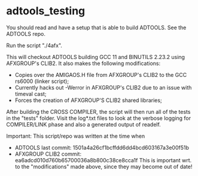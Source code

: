 # adtools_testing

You should read and have a setup that is able to build ADTOOLS. See the ADTOOLS repo.

Run the script "./4afx".

This will checkout ADTOOLS building GCC 11 and BINUTILS 2.23.2 using AFXGROUP's CLIB2.
It also makes the following modifications:
- Copies over the AMIGAOS.H file from AFXGROUP's CLIB2 to the GCC rs6000 (linker script);
- Currently hacks out -Werror in AFXGROUP's CLIB2 due to an issue with timeval cast;
- Forces the creation of AFXGROUP'S CLIB2 shared libraries;

After building the CROSS COMPILER, the script will then run all of the tests in the "tests" folder.
Visit the log*.txt files to look at the verbose logging for COMPILER/LINK phase and also a generated output of readelf.

Important:
This script/repo was written at the time when
- ADTOOLS last commit: 1501a4a26cf1bcffdd6dd4bcd603167a3e00f51b
- AFXGROUP CLIB2 commit: ea6adcd010d760b65700036a8b800c38ce8cca1f
This is important wrt. to the "modifications" made above, since they may become out of date!
